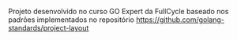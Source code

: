 Projeto desenvolvido no curso GO Expert da FullCycle baseado nos padrões implementados no repositório https://github.com/golang-standards/project-layout